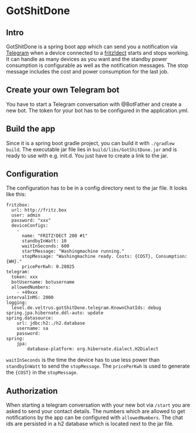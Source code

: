 # GotShitDone

## Intro

GotShitDone is a spring boot app which can send you a 
notification via [Telegram](https://telegram.org/) when a device connected to a
[fritz!dect](https://avm.de/produkte/fritzdect/fritzdect-200) starts and stops
working. It can handle as many devices as you want and the standby power consumption is
configurable as well as the notification messages. The stop message includes the cost and 
power consumption for the last job.

## Create your own Telegram bot

You have to start a Telegram conversation with @BotFather and create a new bot.
The token for your bot has to be configured in the application.yml.

## Build the app

Since it is a spring boot gradle project, you can build it with `./gradlew build`.
The executable jar file lies in `build/libs/GotShitDone.jar` and is ready to use with e.g. init.d.
You just have to create a link to the jar.

## Configuration

The configuration has to be in a config directory next to the jar file. It looks like this:

    fritzbox:
      url: http://fritz.box
      user: admin
      password: "xxx"
      deviceConfigs:
        -
          name: "FRITZ!DECT 200 #1"
          standbyInWatt: 10
          waitInSeconds: 600
          startMessage: "Washingmachine running."
          stopMessage: "Washingmachine ready. Costs: {COST}, Consumption: {WH}."
          pricePerKwh: 0.28025
    telegram:
      token: xxx
      botUsername: botusername
      allowedNumbers:
        - +49xxx
    intervalInMS: 2000
    logging:
      level.de.veltrus.gotShitDone.telegram.KnownChatIds: debug
    spring.jpa.hibernate.ddl-auto: update
    spring.datasource:
        url: jdbc:h2:./h2.database
        username: sa
        password:
    spring:
        jpa:
            database-platform: org.hibernate.dialect.H2Dialect
    
`waitInSeconds` is the time the device has to use less power than `standbyInWatt` to 
send the `stopMessage`. The `pricePerKwh` is used to generate the `{COST}` in the `stopMessage`.

## Authorization

When starting a telegram conversation with your new bot via `/start` you are asked to send your
contact details. The numbers which are allowed to get notifications by the app can be
configured with `allowedNumbers`. The chat ids are persisted in a h2 database which is located next
to the jar file.